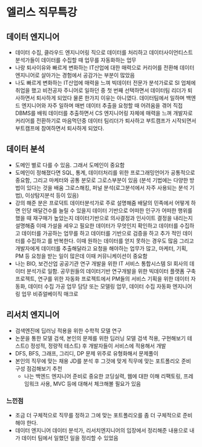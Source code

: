 # 엘리스 직무특강

## 데이터 엔지니어
* 데이터 수집, 클라우드 엔지니어링 직으로 데이터를 처리하고 데이터사이언티스트 분석가들이 데이터를 수집할 때 업무를 자동화하는 업무
* 나랑 퇴사이유와 빠르게 변화하는 IT산업에 대한 매력으로 커리어를 전환해 데이터 엔지니어로 살아가는 경험에서 공감가는 부분이 많았음
* 나도 빠르게 변화하는 IT산업에 매력을 느껴 빅데이터 전문가 분석가로로 SI 업체에 취업을 했고 비전공자 주니어로 일하던 중 첫 번째 선택하면서 데이터팀 리더가 퇴사하면서 퇴사하게 되었다 물론 한가지 이유는 아니였다. 데이터팀에서 일하며 백엔드 엔지니어와 자주 일하며 매번 데이터 추출을 요청할 때 어려움을 겪어 직접 DBMS를 배워 데이터를 추출하면서 CS 엔지니어링 자체에 매력을 느껴 개발자로 커리어를 전환하기로 마음먹던중 데이터 팀리더가 퇴사하고 부트캠프가 시작되면서 부트캠프에 참여하면서 퇴사하게 되었다. 

## 데이터 분석
* 도메인 별로 다를 수 있음. 그래서 도메인이 중요함
* 도메인이 정해졌다면 SQL, 통계, 데이터처리를 위한 프로그래밍언어가 공통적으로 중요함, 그리고 마케터와 공통 분모로 그로스부분이 있음 (분석 기법에는 다양한 방법이 있다는 것을 배움 그로스해킹, 퍼널 분석(로그분석에서 자주 사용되는 분석 기법), 이상탐지분석 등이 있음)
* 강의 해준 분은 프로덕트 데이터분석가로 주로 설명해줌 배달의 민족에서 어떻게 하면 인당 매달건수를 늘릴 수 있을지 데이터 기반으로 어떠한 인구가 어떠한 행위를 했을 때 재구매가 높았는지 데이터기반으로 의사결정과 인사이트 결정을 내리는지 설명해줌 이때 가설을 세우고 필요한 데이터가 무엇인지 확인하고 데이터를 수집하고 데이터를 가공하는 업무를 하고 데이터를 기반으로 검증을 하고 추가 적인 데이터를 수집하고 를 반복한다. 이때 원하는 데이터를 얻지 못하는 경우도 많음 그리고 개발자에게 데이터를 추출해달라고 요청을 해야하는 업무가 많고, 마케터, 기획, PM 등 요청을 받는 일이 많은데 이때 커뮤니케이션이 중요함
* 나는 BIO, 보건산업 공공기관 연구 개발을 위한 IT 서비스 통합시스템 SI 회사의 데이터 분석가로 일함. 공무원들의 데이터기반 연구개발을 위한 빅데이터 플랫폼 구축 프로젝트, 연구를 위한 자동화 프로젝트에서 PM들의 서비스 기획을 위한 데이터 자동화, 데이터 수집 가공 업무 담당 또는 모델링 업무, 데이터 수집 자동화 엔지니어링 업무 비쥬얼베이직 매크로

## 리서치 엔지니어
* 검색엔진에 딥러닝 적용을 위한 수학적 모델 연구
* 논문을 통한 모델 검색, 본인의 문제를 위한 딥러닝 모델 검색 적용, 구현해보기 테스트() 정성적, 정량적 테스트) 후 개발자들이 서비스에 적용해서 개발 
* DFS, BFS, 그래프, 그리디, DP 문제 위주로 유형화해서 문제풀이
* 본인의 직무에 맞는 채용 JD를 분석 후 그것에 맞게 직무에 맞는 포트폴리오 준비 구성 점검해보기 추천 
    * 나는 백엔드 엔지니어 준비로 중요한 코딩실력, 웹에 대한 이해 리팩토링, 프레임워크 사용, MVC 등에 대해서 체크해볼 필요가 있음
    
### 느낀점
* 조금 더 구체적으로 직무를 정하고 그에 맞는 포트폴리오를 좀 더 구체적으로 준비해야 한다.
* 데이터 엔지니어 데이터 분석가, 리서치엔지니어의 입장에서 정리해준 내용으로 내가 데이터 팀에서 일했던 일을 정리할 수 있었음
